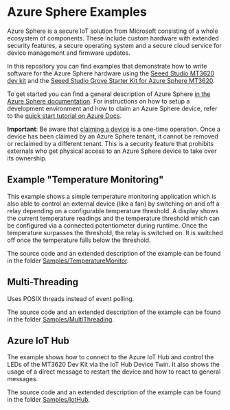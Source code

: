# Azure Sphere Examples

Azure Sphere is a secure IoT solution from Microsoft consisting of a whole ecosystem
of components. These include custom hardware with extended security features, a secure 
operating system and a secure cloud service for device management and firmware updates.

In this repository you can find examples that demonstrate how to write software for the
Azure Sphere hardware using the [Seeed Studio MT3620 dev kit](https://wiki.seeedstudio.com/Azure_Sphere_MT3620_Development_Kit/) and the [Seeed Studio
Grove Starter Kit for Azure Sphere MT3620](https://wiki.seeedstudio.com/Grove_Starter_Kit_for_Azure_Sphere_MT3620_Development_Kit/).

To get started you can find a general description of Azure Sphere 
[in the Azure Sphere documentation](https://docs.microsoft.com/de-de/azure-sphere/product-overview/what-is-azure-sphere). For 
instructions on how to setup a development environment and how to claim an Azure Sphere
device, refer to the [quick start tutorial on Azure Docs](https://docs.microsoft.com/de-de/azure-sphere/install/overview).

**Important**: Be aware that [claiming a device](https://docs.microsoft.com/de-de/azure-sphere/install/claim-device?tabs=cliv1)
is a one-time operation. Once a device has been
claimed by an Azure Sphere tenant, it cannot be removed or reclaimed by a different tenant.
This is a security feature that prohibits externals who get physical access to an Azure Sphere
device to take over its ownership.

## Example "Temperature Monitoring"

This example shows a simple temperature monitoring application which is also able to control
an external device (like a fan) by switching on and off a relay depending on a configurable 
temperature threshold. A display shows the current temperature readings and the temperature
threshold which can be configured via a connected potentiometer during runtime.
Once the temperature surpasses the threshold, the relay is switched on. It is switched off
once the temperature falls below the threshold.

The source code and an extended description of the example can be found in the folder 
[Samples/TemperatureMonitor](Samples/TemperatureMonitor/).

## Multi-Threading

Uses POSIX threads instead of event polling.

The source code and an extended description of the example can be found in the folder 
[Samples/MultiThreading](Samples/MultiThreading/).

## Azure IoT Hub

The example shows how to connect to the Azure IoT Hub and control the LEDs of the MT3620 Dev Kit via the IoT Hub Device Twin.
It also shows the usage of a direct message to restart the device and how to react to general messages.

The source code and an extended description of the example can be found in the folder 
[Samples/IotHub](Samples/IotHub/).
